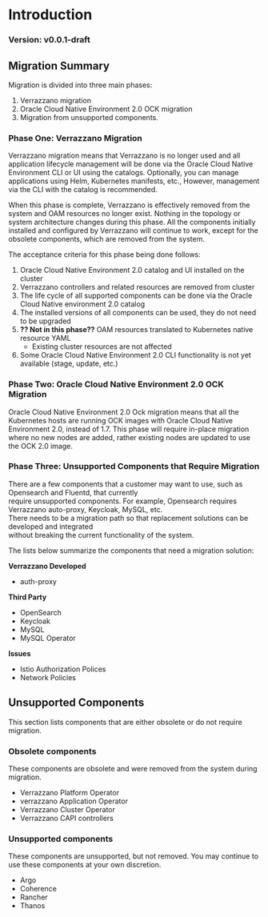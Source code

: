 # Introduction

### Version: v0.0.1-draft

## Migration Summary

Migration is divided into three main phases:
1. Verrazzano migration
2. Oracle Cloud Native Environment 2.0 OCK migration
3. Migration from unsupported components.

### Phase One: Verrazzano Migration
Verrazzano migration means that Verrazzano is no longer used and all application lifecycle management will be done via 
the Oracle Cloud Native Environment CLI or UI using the catalogs. Optionally, you can manage applications using Helm, 
Kubernetes manifests, etc.,  However, management via the CLI with the catalog is recommended.

When this phase is complete, Verrazzano is effectively removed from the system and OAM resources no longer exist.
Nothing in the topology or system architecture changes during this phase. All the components initially installed
and configured by Verrazzano will continue to work, except for the obsolete components, which are removed from the system.

The acceptance criteria for this phase being done follows:

1. Oracle Cloud Native Environment 2.0 catalog and UI installed on the cluster
2. Verrazzano controllers and related resources are removed from cluster
3. The life cycle of all supported components can be done via the Oracle Cloud Native environment 2.0 catalog
4. The installed versions of all components can be used, they do not need to be upgraded
5. **?? Not in this phase??** OAM resources translated to Kubernetes native resource YAML
    - Existing cluster resources are not affected
6. Some Oracle Cloud Native Environment 2.0 CLI functionality is not yet available (stage, update, etc.)

### Phase Two: Oracle Cloud Native Environment 2.0 OCK Migration
Oracle Cloud Native Environment 2.0 Ock migration means that all the Kubernetes hosts are running OCK images with Oracle Cloud Native Environment 2.0, instead of 1.7. 
This phase will require in-place migration where no new nodes are added, rather existing nodes are updated to use the OCK 2.0 image.

###  Phase Three: Unsupported Components that Require Migration
There are a few components that a customer may want to use, such as Opensearch and Fluentd, that currently  
require unsupported components. For example, Opensearch requires Verrazzano auto-proxy, Keycloak, MySQL, etc.  
There needs to be a migration path so that replacement solutions can be developed and integrated  
without breaking the current functionality of the system.  

The lists below summarize the components that need a migration solution:

**Verrazzano Developed**
* auth-proxy

**Third Party**
* OpenSearch
* Keycloak
* MySQL
* MySQL Operator

**Issues**
* Istio Authorization Polices
* Network Policies

## Unsupported Components
This section lists components that are either obsolete or do not require migration.

### Obsolete components 
These components are obsolete and were removed from the system during migration.

* Verrazzano Platform Operator
* verrazzano Application Operator
* Verrazzano Cluster Operator
* Verrazzano CAPI controllers

### Unsupported components
These components are unsupported, but not removed.
You may continue to use these components at your own discretion.

* Argo
* Coherence
* Rancher
* Thanos
